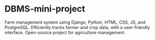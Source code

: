 # DBMS-mini-project
Farm management system using Django, Python, HTML, CSS, JS, and PostgreSQL. Efficiently tracks farmer and crop data, with a user-friendly interface. Open-source project for agriculture management.

